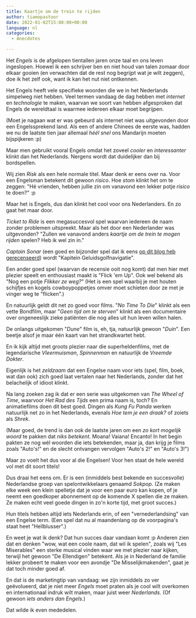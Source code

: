 ```yaml
---
title: Kaartje om de trein te rijden
author: tiamopastoor
date: 2022-01-02T15:00:00+00:00
language: nl
categories:
  - Anecdotes

---
```

Het _Engels_ is de afgelopen tientallen jaren onze taal en ons leven ingeslopen. Hoewel ik een schrijver ben en niet houd van talen zomaar door elkaar gooien (en verwachten dat de rest nog begrijpt wat je wilt zeggen), doe ik het zelf ook, want ik kan het nut niet ontkennen.

Het Engels heeft vele specifieke woorden die we in het Nederlands simpelweg niet hebben. Veel termen vandaag de dag hebben met _internet_ en _technologie_ te maken, waarvan we soort van hebben afgesproken dat Engels de wereldtaal is waarmee iedereen elkaar moet begrijpen. 

(Moet je nagaan wat er was gebeurd als internet niet was uitgevonden door een Engelssprekend land. Als een of andere Chinees de eerste was, hadden we nu de laatste tien jaar allemaal _héél snel_ ons Mandarijn moeten bijspijkeren :p)

Maar men gebruikt vooral Engels omdat het zoveel _cooler_ en _interessanter_ klinkt dan het Nederlands. Nergens wordt dat duidelijker dan bij bordspellen.

Wij zien _Risk_ als een hele normale titel. Maar denk er eens over na. Voor een Engelsman betekent dit gewoon _risico_. Hoe _stom_ klinkt het om te zeggen: "Hé vrienden, hebben jullie zin om vanavond een lekker potje _risico_ te doen?" :p

Maar het is Engels, dus dan klinkt het cool voor ons Nederlanders. En zo gaat het maar door.

_Ticket to Ride_ is een megasuccesvol spel waarvan iedereen de naam zonder problemen uitspreekt. Maar als het door een Nederlander was uitgevonden? "Zullen we vanavond anders _kaartje om de trein te mogen rijden_ spelen? Heb ik wel zin in."

_Captain Sonar_ (een goed en bijzonder spel dat ik eens [op dit blog heb gerecenseerd](/blog/2019/2019-02-23-spelrecensie-captain-sonar/)) wordt "Kapitein Geluidsgolfnavigatie".

Een ander goed spel (waarvan de recensie ooit nog komt) dat men hier met plezier speelt en enthousiast maakt is "Flick 'em Up". Ook wel bekend als "Nog een potje _Flikker ze weg?_" (Het is een spel waarbij je met houten schijfjes en kogels cowboypoppetjes omver moet schieten door ze met je vinger weg te "flicken".)

En natuurlijk geldt dit net zo goed voor films. "_No Time To Die_" klinkt als een vette Bondfilm, maar "_Geen tijd om te sterven_" klinkt als een documentaire over ongeneeslijk zieke patiënten die nog alles uit hun leven willen halen. 

De onlangs uitgekomen "_Dune_" film is, eh, tja, natuurlijk gewoon "_Duin_". Een beetje alsof je maar één kaart van het strandkwartet hebt.

En ik kijk altijd met groots plezier naar die superheldenfilms, met de legendarische _Vleermuisman_, _Spinnenman_ en natuurlijk de _Vreemde Dokter_.

Eigenlijk is het _zeldzaam_ dat een Engelse naam voor iets (spel, film, boek, wat dan ook) zich goed laat vertalen naar het Nederlands, zonder dat het belachelijk of idioot klinkt. 

Na lang zoeken zag ik dat er een serie was uitgekomen van _The Wheel of Time_, waarvoor _Het Rad des Tijds_ een prima naam is, toch? En animatiefilms doen dit best goed. Dingen als _Kung Fu Panda_ werken natuurlijk net zo in het Nederlands, evenals _Hoe tem je een draak?_ of zoiets als _Shrek_.

(Maar goed, de trend is dan ook de laatste jaren om een _zo kort mogelijk woord_ te pakken dat _niks betekent_. Moana! Vaiana! Encanto! In het begin pakten ze nog wél woorden die iets betekenden, maar ja, dan krijg je films zoals "Auto's!" en de slecht ontvangen vervolgen "Auto's 2!" en "Auto's 3!")

Maar zo voelt het dus voor al die Engelsen! Voor hen staat de hele wereld vol met dit soort titels! 

Dus draai het eens om. Er is een (inmiddels best bekende en succesvolle) Nederlandse groep van spelontwikkelaars genaamd _Sokpop_. (Ze maken elke week een klein spelletje dat je voor een paar euro kan kopen, of je neemt een goedkoper abonnement op de komende X spellen die ze maken. Ze maken echt veel goede dingen in zo'n korte tijd, met groot succes.) 

Hun titels hebben altijd iets Nederlands erin, of een "vernederlandsing" van een Engelse term. (Een spel dat nu al maandenlang op de voorpagina's staat heet "Hellblusser".)

En weet je wat ik denk? Dat hun succes daar vandaan komt :p Anderen zien dat en denken "wow, wat een coole naam, dat wil ik spelen", zoals wij "Les Miserables" een sterke musical vinden waar we met plezier naar kijken, terwijl het gewoon "De Ellendigen" betekent. Als je in Nederland de familie lekker probeert te maken voor een avondje "De Misselijkmakenden", gaat je dat toch minder goed af.

En dat is de marketingtip van vandaag: we zijn inmiddels zo ver geëvolueerd, dat je niet meer _Engels_ moet praten als je cool wilt overkomen en internationaal indruk wilt maken, maar juist weer _Nederlands_. (Of gewoon _iets anders dan Engels_.)

Dat wilde ik even mededelen.